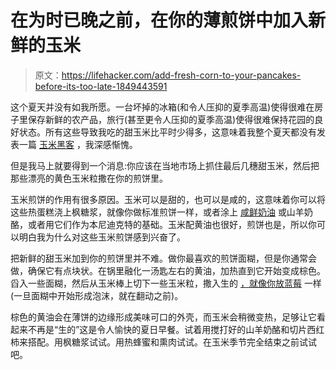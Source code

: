 # 在为时已晚之前，在你的薄煎饼中加入新鲜的玉米

> 原文：<https://lifehacker.com/add-fresh-corn-to-your-pancakes-before-its-too-late-1849443591>

这个夏天并没有如我所愿。一台坏掉的冰箱(和令人压抑的夏季高温)使得很难在房子里保存新鲜的农产品，旅行(甚至更令人压抑的夏季高温)使得很难保持花园的良好状态。所有这些导致我吃的甜玉米比平时少得多，这意味着我整个夏天都没有发表一篇 [玉米黑客](https://lifehacker.com/11-tasty-things-you-should-be-doing-with-corn-1847388269) ，我深感惭愧。



但是我马上就要得到一个消息:你应该在当地市场上抓住最后几穗甜玉米，然后把那些漂亮的黄色玉米粒撒在你的煎饼里。

玉米煎饼的作用有很多原因。玉米可以是甜的，也可以是咸的，这意味着你可以将这些热蛋糕浇上枫糖浆，就像你做标准煎饼一样，或者涂上 [咸鲜奶油](https://lifehacker.com/the-case-for-savory-whipped-cream-1837069612) 或山羊奶酪，或者用它们作为本尼迪克特的基础。玉米配黄油也很好，煎饼也是，所以你可以明白我为什么对这些玉米煎饼感到兴奋了。

把新鲜的甜玉米加到你的煎饼里并不难。做你最喜欢的煎饼面糊，但是你通常会做，确保它有点块状。在锅里融化一汤匙左右的黄油，加热直到它开始变成棕色。舀入一些面糊，然后从玉米棒上切下一些玉米粒，撒入生的 [，就像你放蓝莓](https://lifehacker.com/heres-exactly-when-to-add-blueberries-to-pancakes-1848623699) 一样(一旦面糊中开始形成泡沫，就在翻动之前)。

棕色的黄油会在薄饼的边缘形成美味可口的外壳，而玉米会稍微变热，足够让它看起来不再是“生的”这是令人愉快的夏日早餐。试着用搅打好的山羊奶酪和切片西红柿来搭配。用枫糖浆试试。用热蜂蜜和熏肉试试。在玉米季节完全结束之前试试吧。